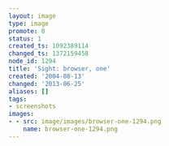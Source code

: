 ```yaml
---
layout: image
type: image
promote: 0
status: 1
created_ts: 1092389114
changed_ts: 1372159458
node_id: 1294
title: 'Sight: browser, one'
created: '2004-08-13'
changed: '2013-06-25'
aliases: []
tags:
- screenshots
images:
- - src: image/images/browser-one-1294.png
    name: browser-one-1294.png
---
```


